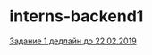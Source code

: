 # interns-backend1
[Задание 1 дедлайн до 22.02.2019](https://github.com/2UP/interns-backend1/blob/master/task1.md)
